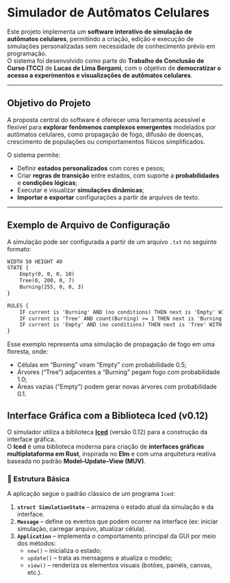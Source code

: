# Simulador de Autômatos Celulares

Este projeto implementa um **software interativo de simulação de autômatos celulares**, permitindo a criação, edição e execução de simulações personalizadas sem necessidade de conhecimento prévio em programação.  
O sistema foi desenvolvido como parte do **Trabalho de Conclusão de Curso (TCC)** de **Lucas de Lima Bergami**, com o objetivo de **democratizar o acesso a experimentos e visualizações de autômatos celulares**.

---

## Objetivo do Projeto

A proposta central do software é oferecer uma ferramenta acessível e flexível para **explorar fenômenos complexos emergentes** modelados por autômatos celulares, como propagação de fogo, difusão de doenças, crescimento de populações ou comportamentos físicos simplificados.

O sistema permite:
- Definir **estados personalizados** com cores e pesos;
- Criar **regras de transição** entre estados, com suporte a **probabilidades** e **condições lógicas**;
- Executar e visualizar **simulações dinâmicas**;
- **Importar e exportar** configurações a partir de arquivos de texto.

---

## Exemplo de Arquivo de Configuração

A simulação pode ser configurada a partir de um arquivo `.txt` no seguinte formato:

```txt
WIDTH 50 HEIGHT 40
STATE {
    Empty(0, 0, 0, 10)
    Tree(0, 200, 0, 7)
    Burning(255, 0, 0, 3)
}

RULES {
    IF current is 'Burning' AND (no conditions) THEN next is 'Empty' WITH PROB 0.5
    IF current is 'Tree' AND count(Burning) >= 1 THEN next is 'Burning' WITH PROB 1.0
    IF current is 'Empty' AND (no conditions) THEN next is 'Tree' WITH PROB 0.1
}
```


Esse exemplo representa uma simulação de propagação de fogo em uma floresta, onde:

- Células em “Burning” viram “Empty” com probabilidade 0.5;
- Árvores (“Tree”) adjacentes a “Burning” pegam fogo com probabilidade 1.0;
- Áreas vazias (“Empty”) podem gerar novas árvores com probabilidade 0.1.


## Interface Gráfica com a Biblioteca Iced (v0.12)

O simulador utiliza a biblioteca **[Iced](https://github.com/iced-rs/iced)** (versão 0.12) para a construção da interface gráfica.  
O **Iced** é uma biblioteca moderna para criação de **interfaces gráficas multiplataforma em Rust**, inspirada no **Elm** e com uma arquitetura reativa baseada no padrão **Model–Update–View (MUV)**.

### 🔧 Estrutura Básica

A aplicação segue o padrão clássico de um programa `Iced`:
1. **`struct SimulationState`** – armazena o estado atual da simulação e da interface.  
2. **`Message`** – define os eventos que podem ocorrer na interface (ex: iniciar simulação, carregar arquivo, atualizar célula).  
3. **`Application`** – implementa o comportamento principal da GUI por meio dos métodos:
   - `new()` – inicializa o estado;
   - `update()` – trata as mensagens e atualiza o modelo;
   - `view()` – renderiza os elementos visuais (botões, painéis, canvas, etc.).
  





